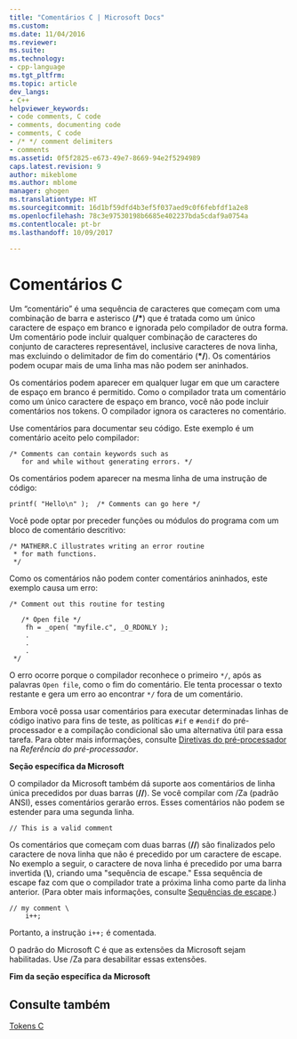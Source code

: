 ```yaml
---
title: "Comentários C | Microsoft Docs"
ms.custom: 
ms.date: 11/04/2016
ms.reviewer: 
ms.suite: 
ms.technology:
- cpp-language
ms.tgt_pltfrm: 
ms.topic: article
dev_langs:
- C++
helpviewer_keywords:
- code comments, C code
- comments, documenting code
- comments, C code
- /* */ comment delimiters
- comments
ms.assetid: 0f5f2825-e673-49e7-8669-94e2f5294989
caps.latest.revision: 9
author: mikeblome
ms.author: mblome
manager: ghogen
ms.translationtype: HT
ms.sourcegitcommit: 16d1bf59dfd4b3ef5f037aed9c0f6febfdf1a2e8
ms.openlocfilehash: 78c3e97530198b6685e402237bda5cdaf9a0754a
ms.contentlocale: pt-br
ms.lasthandoff: 10/09/2017

---
```

# <a name="c-comments"></a>Comentários C
Um “comentário” é uma sequência de caracteres que começam com uma combinação de barra e asterisco (<b>/\*</b>) que é tratada como um único caractere de espaço em branco e ignorada pelo compilador de outra forma. Um comentário pode incluir qualquer combinação de caracteres do conjunto de caracteres representável, inclusive caracteres de nova linha, mas excluindo o delimitador de fim do comentário (<b>\*/</b>). Os comentários podem ocupar mais de uma linha mas não podem ser aninhados.  
  
 Os comentários podem aparecer em qualquer lugar em que um caractere de espaço em branco é permitido. Como o compilador trata um comentário como um único caractere de espaço em branco, você não pode incluir comentários nos tokens. O compilador ignora os caracteres no comentário.  
  
 Use comentários para documentar seu código. Este exemplo é um comentário aceito pelo compilador:  
  
```  
/* Comments can contain keywords such as  
   for and while without generating errors. */  
```  
  
 Os comentários podem aparecer na mesma linha de uma instrução de código:  
  
```  
printf( "Hello\n" );  /* Comments can go here */  
```  
  
 Você pode optar por preceder funções ou módulos do programa com um bloco de comentário descritivo:  
  
```  
/* MATHERR.C illustrates writing an error routine   
 * for math functions.   
 */   
```  
  
 Como os comentários não podem conter comentários aninhados, este exemplo causa um erro:  
  
```  
/* Comment out this routine for testing   
  
   /* Open file */  
    fh = _open( "myfile.c", _O_RDONLY );  
    .  
    .  
    .  
 */  
```  
  
 O erro ocorre porque o compilador reconhece o primeiro `*/`, após as palavras `Open file`, como o fim do comentário. Ele tenta processar o texto restante e gera um erro ao encontrar `*/` fora de um comentário.  
  
 Embora você possa usar comentários para executar determinadas linhas de código inativo para fins de teste, as políticas `#if` e `#endif` do pré-processador e a compilação condicional são uma alternativa útil para essa tarefa. Para obter mais informações, consulte [Diretivas do pré-processador](../preprocessor/preprocessor-directives.md) na *Referência do pré-processador*.  
  
 **Seção específica da Microsoft**  
  
 O compilador da Microsoft também dá suporte aos comentários de linha única precedidos por duas barras (**//**). Se você compilar com /Za (padrão ANSI), esses comentários gerarão erros. Esses comentários não podem se estender para uma segunda linha.  
  
```  
// This is a valid comment  
```  
  
 Os comentários que começam com duas barras (**//**) são finalizados pelo caractere de nova linha que não é precedido por um caractere de escape. No exemplo a seguir, o caractere de nova linha é precedido por uma barra invertida (**\\**), criando uma "sequência de escape." Essa sequência de escape faz com que o compilador trate a próxima linha como parte da linha anterior. (Para obter mais informações, consulte [Sequências de escape](../c-language/escape-sequences.md).)  
  
```  
// my comment \  
    i++;   
```  
  
 Portanto, a instrução `i++;` é comentada.  
  
 O padrão do Microsoft C é que as extensões da Microsoft sejam habilitadas. Use /Za para desabilitar essas extensões.  
  
 **Fim da seção específica da Microsoft**  
  
## <a name="see-also"></a>Consulte também  
 [Tokens C](../c-language/c-tokens.md)

